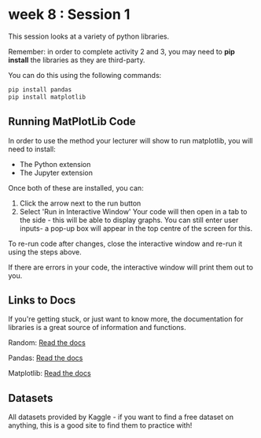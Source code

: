 # week 8 : Session 1

This session looks at a variety of python libraries.

Remember: in order to complete activity 2 and 3, you may need to **pip install** the libraries as they are third-party.

You can do this using the following commands:


```bash
pip install pandas
pip install matplotlib
```

## Running MatPlotLib Code

In order to use the method your lecturer will show to run matplotlib, you will need to install:
- The Python extension
- The Jupyter extension

Once both of these are installed, you can:
1. Click the arrow next to the run button
2. Select 'Run in Interactive Window'
Your code will then open in a tab to the side - this will be able to display graphs. You can still enter user inputs- a pop-up box will appear in the top centre of the screen for this.

To re-run code after changes, close the interactive window and re-run it using the steps above.

If there are errors in your code, the interactive window will print them out to you.

## Links to Docs

If you're getting stuck, or just want to know more, the documentation for libraries is a great source of information and functions.

Random: [Read the docs](https://docs.python.org/3/library/random.html)

Pandas: [Read the docs](https://pandas.pydata.org/docs/)

Matplotlib: [Read the docs](https://matplotlib.org/stable/index.html)

## Datasets

All datasets provided by Kaggle - if you want to find a free dataset on anything, this is a good site to find them to practice with!